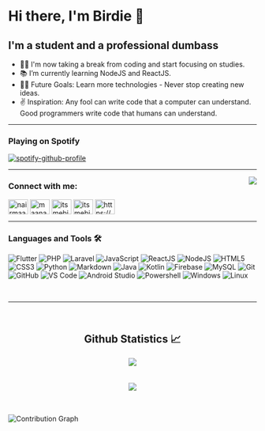 # Hi there, I'm Birdie 👋

## I'm a student and a professional dumbass

- 👨‍💻 I'm now taking a break from coding and start focusing on studies.
- 📚 I’m currently learning NodeJS and ReactJS.
- 💪🏼 Future Goals: Learn more technologies - Never stop creating new ideas.
- ✌ Inspiration: Any fool can write code that a computer can understand. Good programmers write code that humans can understand.

---



### Playing on Spotify

[![spotify-github-profile](https://spotify-github-profile.vercel.app/api/view?uid=c76b05125q85z0jpxo7eotyxw&cover_image=true&theme=novatorem)](https://spotify-github-profile.vercel.app/api/view?uid=c76b05125q85z0jpxo7eotyxw&redirect=true)

---

<img align="right" src="http://estruyf-github.azurewebsites.net/api/VisitorHit?user=itsmebirdie&repo=itsmebirdie&countColorcountColor&countColor=%237B1E7B"/>

<h3 align="left">Connect with me:</h3>
<p align="left">
<a href="https://twitter.com/itsmebirdi" target="blank"><img align="center" src="https://cdn.jsdelivr.net/npm/simple-icons@3.0.1/icons/twitter.svg" alt="nairmaanas" height="30" width="40" /></a>
<a href="https://fb.com/maanas.nair.50" target="blank"><img align="center" src="https://cdn.jsdelivr.net/npm/simple-icons@3.0.1/icons/facebook.svg" alt="maanas.nair.50" height="30" width="40" /></a>
<a href="https://instagram.com/itsmebirdie" target="blank"><img align="center" src="https://cdn.jsdelivr.net/npm/simple-icons@3.0.1/icons/instagram.svg" alt="itsmebirdie" height="30" width="40" /></a>
<a href="https://discord.com/users/706839448620498965" target="blank"><img align="center" src="https://cdn.jsdelivr.net/npm/simple-icons@3.0.1/icons/discord.svg" alt="itsmebirdie#4557" height="30" width="40" /></a>
<a href="https://thebirdie.codes" target="blank"><img align="center" src="https://cdn.jsdelivr.net/npm/simple-icons@3.0.1/icons/rss.svg" alt="https://maanasnair.in/feed/" height="30" width="40" /></a>
</p>

---

### Languages and Tools 🛠 

![Flutter](https://img.shields.io/badge/-Flutter-02569B?style=flat-square&logo=flutter&logoColor=ffffff)
![PHP](https://img.shields.io/badge/-PHP-777BB4?style=flat-square&logo=php&logoColor=ffffff)
![Laravel](https://img.shields.io/badge/-Laravel-FF2D20?style=flat-square&logo=laravel&logoColor=ffffff)
![JavaScript](https://img.shields.io/badge/-JavaScript-%23F7DF1C?style=flat-square&logo=javascript&logoColor=000000&labelColor=%23F7DF1C&color=%23FFCE5A)
![ReactJS](https://img.shields.io/badge/-React-61DAFB?style=flat-square&logo=react&logoColor=ffffff)
![NodeJS](https://img.shields.io/badge/-Node-339933?style=flat-square&logo=node.js&logoColor=ffffff)
![HTML5](https://img.shields.io/badge/-HTML5-%23E44D27?style=flat-square&logo=html5&logoColor=ffffff)
![CSS3](https://img.shields.io/badge/-CSS3-%231572B6?style=flat-square&logo=css3)
![Python](http://img.shields.io/badge/-Python-3776AB?style=flat-square&logo=python&logoColor=ffffff)
![Markdown](https://img.shields.io/badge/-Markdown-000000?style=flat-square&logo=markdown)
![Java](https://img.shields.io/badge/-Java-007396?style=flat-square&logo=java&logoColor=ffffff)
![Kotlin](https://img.shields.io/badge/-Kotlin-0095D5?style=flat-square&logo=kotlin&logoColor=ffffff)
![Firebase](https://img.shields.io/badge/-Firebase-FFCA28?style=flat-square&logo=firebase&logoColor=ffffff)
![MySQL](https://img.shields.io/badge/-MySQL-4479A1?style=flat-square&logo=mysql&logoColor=ffffff)
![Git](https://img.shields.io/badge/-Git-%23F05032?style=flat-square&logo=git&logoColor=%23ffffff)
![GitHub](https://img.shields.io/badge/-GitHub-181717?style=flat-square&logo=github)
![VS Code](http://img.shields.io/badge/-VS%20Code-007ACC?style=flat-square&logo=visual-studio-code&logoColor=ffffff)
![Android Studio](https://img.shields.io/badge/-Android%20Studio-3DDC84?style=flat-square&logo=android&logoColor=ffffff)
![Powershell](http://img.shields.io/badge/-Powershell-5391FE?style=flat-square&logo=powershell&logoColor=ffffff)
![Windows](http://img.shields.io/badge/-Windows-0078D6?style=flat-square&logo=windows&logoColor=ffffff)
![Linux](https://img.shields.io/badge/-Linux-FCC624?style=flat-square&logo=linux&logoColor=ffffff)

<br/>

---

<br/>

  <h2 align="center"> Github Statistics 📈 </h2>
  
  <div align="center"> 
     <a href="">
      <img align="center" src="https://github-readme-stats-sigma-five.vercel.app/api?username=itsmebirdie&show_icons=true&include_all_commits=true&count_private=true&theme=react&line_height=33.5" />
    </a>
<!--     <a href="">
      <img align="center" src="https://github-readme-stats.vercel.app/api/top-langs/?username=itsmebirdie&theme=react&line_height=10&hide=css"/>
    </a> -->
  <br>
  <br><br>
  <a>
    <img align="center" src="https://github-readme-streak-stats.herokuapp.com/?user=itsmebirdie&theme=react"/>
  </a>
</div
  
<br><br>

![Contribution Graph](https://activity-graph.herokuapp.com/graph?username=itsmebirdie&theme=xcode)
  
  
[website]: https://thebirdie.codes
[instagram]: https://www.instagram.com/itsmebirdie
[twitter]: https://twitter.com/itsmebirdi

